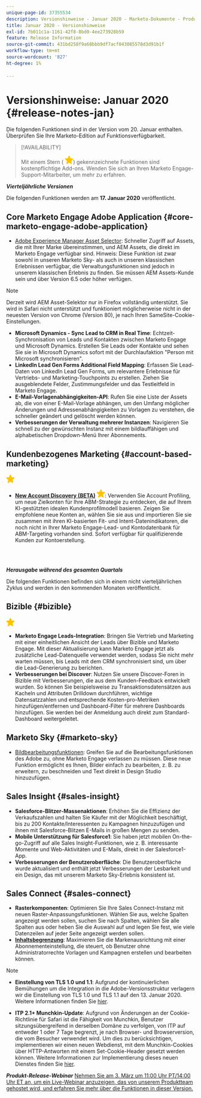 ```yaml
---
unique-page-id: 37355534
description: Versionshinweise - Januar 2020 - Marketo-Dokumente - Produktdokumentation
title: Januar 2020 - Versionshinweise
exl-id: 7b011c1a-1161-42f8-8bd0-4ee273928b59
feature: Release Information
source-git-commit: 431bd258f9a68bbb9df7acf043085578d3d91b1f
workflow-type: tm+mt
source-wordcount: '827'
ht-degree: 1%

---
```


# Versionshinweise: Januar 2020 {#release-notes-jan}

Die folgenden Funktionen sind in der Version vom 20. Januar enthalten. Überprüfen Sie Ihre Marketo-Edition auf Funktionsverfügbarkeit.

>[!AVAILABILITY]
>
>Mit einem Stern ( ![(star)](assets/yellow-star.png)) gekennzeichnete Funktionen sind kostenpflichtige Add-ons. Wenden Sie sich an Ihren Marketo Engage-Support-Mitarbeiter, um mehr zu erfahren.

**_Vierteljährliche Versionen_**

Die folgenden Funktionen werden am **17. Januar 2020** veröffentlicht.

## Core Marketo Engage Adobe Application {#core-marketo-engage-adobe-application}

* [Adobe Experience Manager Asset Selector](/help/marketo/product-docs/adobe-experience-cloud-integrations/importing-assets-with-adobe-experience-manager.md): Schneller Zugriff auf Assets, die mit Ihrer Marke übereinstimmen, und AEM Assets, die direkt im Marketo Engage verfügbar sind. Hinweis: Diese Funktion ist zwar sowohl in unseren Marketo Sky- als auch in unseren klassischen Erlebnissen verfügbar, die Verwaltungsfunktionen sind jedoch in unserem klassischen Erlebnis zu finden. Sie müssen AEM Assets-Kunde sein und über Version 6.5 oder höher verfügen.

>[!NOTE]
>
>Derzeit wird AEM Asset-Selektor nur in Firefox vollständig unterstützt. Sie wird in Safari nicht unterstützt und funktioniert möglicherweise nicht in der neuesten Version von Chrome (Version 80), je nach Ihren SameSite-Cookie-Einstellungen.

* **Microsoft Dynamics - Sync Lead to CRM in Real Time**: Echtzeit-Synchronisation von Leads und Kontakten zwischen Marketo Engage und Microsoft Dynamics. Erstellen Sie Leads oder Kontakte und sehen Sie sie in Microsoft Dynamics sofort mit der Durchlaufaktion &quot;Person mit Microsoft synchronisieren&quot;.
* **LinkedIn Lead Gen Forms Additional Field Mapping**: Erfassen Sie Lead-Daten von LinkedIn Lead Gen Forms, um relevantere Erlebnisse für Vertriebs- und Marketing-Touchpoints zu erstellen. Ziehen Sie ausgeblendete Felder, Zustimmungsfelder und das Testleitfeld in Marketo Engage.
* **E-Mail-Vorlagenabhängigkeiten-API**: Rufen Sie eine Liste der Assets ab, die von einer E-Mail-Vorlage abhängen, um den Umfang möglicher Änderungen und Adressenabhängigkeiten zu Vorlagen zu verstehen, die schneller geändert und gelöscht werden können.
* **Verbesserungen der Verwaltung mehrerer Instanzen**: Navigieren Sie schnell zu der gewünschten Instanz mit einem bildlauffähigen und alphabetischen Dropdown-Menü Ihrer Abonnements.

## Kundenbezogenes Marketing {#account-based-marketing}

![(star)](assets/yellow-star.png)

* **[New Account Discovery (BETA)](https://docs.marketo.com/x/WQA6Ag) ![(star)](assets/yellow-star.png)**: Verwenden Sie Account Profiling, um neue Zielkonten für Ihre ABM-Strategie zu entdecken, die auf Ihrem KI-gestützten idealen Kundenprofilmodell basieren. Zeigen Sie empfohlene neue Konten an, wählen Sie sie aus und importieren Sie sie zusammen mit ihren KI-basierten Fit- und Intent-Datenindikatoren, die noch nicht in Ihrer Marketo Engage-Lead- und Kontodatenbank für ABM-Targeting vorhanden sind. Sofort verfügbar für qualifizierende Kunden zur Kontoerstellung.

<br> 

**_Herausgabe während des gesamten Quartals_**

Die folgenden Funktionen befinden sich in einem nicht vierteljährlichen Zyklus und werden in den kommenden Monaten veröffentlicht.

## Bizible {#bizible}

![(star)](assets/yellow-star.png)

* **Marketo Engage Leads-Integration**: Bringen Sie Vertrieb und Marketing mit einer einheitlichen Ansicht der Leads über Bizible und Marketo Engage. Mit dieser Aktualisierung kann Marketo Engage jetzt als zusätzliche Lead-Datenquelle verwendet werden, sodass Sie nicht mehr warten müssen, bis Leads mit dem CRM synchronisiert sind, um über die Lead-Generierung zu berichten.
* **Verbesserungen bei Discover**: Nutzen Sie unsere Discover-Foren in Bizible mit Verbesserungen, die aus dem Kunden-Feedback entwickelt wurden. So können Sie beispielsweise zu Transaktionsdatensätzen aus Kacheln und Attributen Drilldown durchführen, wichtige Datensatzzahlen und entsprechende Kosten-pro-Metriken hinzufügen/entfernen und Dashboard-Filter für mehrere Dashboards hinzufügen. Sie werden bei der Anmeldung auch direkt zum Standard-Dashboard weitergeleitet.

## Marketo Sky {#marketo-sky}

* [Bildbearbeitungsfunktionen](https://experienceleague.adobe.com/docs/marketo/sky/design-studio/marketo-image-editor.html?lang=en#design-studio): Greifen Sie auf die Bearbeitungsfunktionen des Adobe zu, ohne Marketo Engage verlassen zu müssen. Diese neue Funktion ermöglicht es Ihnen, Bilder einfach zu bearbeiten, z. B. zu erweitern, zu beschneiden und Text direkt in Design Studio hinzuzufügen.

## Sales Insight {#sales-insight}

* **Salesforce-Blitzer-Massenaktionen**: Erhöhen Sie die Effizienz der Verkaufszahlen und halten Sie Käufer mit der Möglichkeit beschäftigt, bis zu 200 Kontakte/Interessenten zu Kampagnen hinzuzufügen und ihnen mit Salesforce-Blitzen E-Mails in großen Mengen zu senden.
* **Mobile Unterstützung für Salesforce1**: Sie haben jetzt mobilen On-the-go-Zugriff auf alle Sales Insight-Funktionen, wie z. B. interessante Momente und Web-Aktivitäten und E-Mails, direkt in der Salesforce1-App.
* **Verbesserungen der Benutzeroberfläche**: Die Benutzeroberfläche wurde aktualisiert und enthält jetzt Verbesserungen der Lesbarkeit und ein Design, das mit unserem Marketo Sky-Erlebnis konsistent ist.

## Sales Connect {#sales-connect}

* **Rasterkomponenten**: Optimieren Sie Ihre Sales Connect-Instanz mit neuen Raster-Anpassungsfunktionen. Wählen Sie aus, welche Spalten angezeigt werden sollen, suchen Sie nach Spalten, wählen Sie alle Spalten aus oder heben Sie die Auswahl auf und legen Sie fest, wie viele Datenzeilen auf jeder Seite angezeigt werden sollen.
* **[Inhaltsbegrenzung](/help/marketo/product-docs/marketo-sales-connect/admin/content-lockdown.md)**: Maximieren Sie die Markenausrichtung mit einer Abonnementeinstellung, die steuert, ob Benutzer ohne Administratorrechte Vorlagen und Kampagnen erstellen und bearbeiten können.

>[!NOTE]
>
>* **Einstellung von TLS 1.0 und 1.1**: Aufgrund der kontinuierlichen Bemühungen um die Integration in die Adobe-Versionsstruktur verlagern wir die Einstellung von TLS 1.0 und TLS 1.1 auf den 13. Januar 2020. Weitere Informationen finden Sie [hier](https://nation.marketo.com/docs/DOC-7059-tls-10-11-deprecation-faq).
>
>* **ITP 2.1+ Munchkin-Update**: Aufgrund von Änderungen an der Cookie-Richtlinie für Safari ist die Fähigkeit von Munchkin, Benutzer sitzungsübergreifend in derselben Domäne zu verfolgen, von ITP auf entweder 1 oder 7 Tage begrenzt, je nach Browser- und Browserversion, die vom Besucher verwendet wird. Um dies zu berücksichtigen, implementieren wir einen neuen Webdienst, mit dem Munchkin-Cookies über HTTP-Antworten mit einem Set-Cookie-Header gesetzt werden können. Weitere Informationen zur Implementierung dieses neuen Dienstes finden Sie [hier](https://nation.marketo.com/docs/DOC-7351).

**_Produkt-Release-Webinar_** [Nehmen Sie am 3. März um 11:00 Uhr PT/14:00 Uhr ET an, um ein Live-Webinar anzuzeigen, das von unserem Produktteam gehostet wird, und erfahren Sie mehr über die Funktionen in dieser Version.](https://engage.marketo.com/Jan_Feb_20_Release_Webinar_Registration.html)
